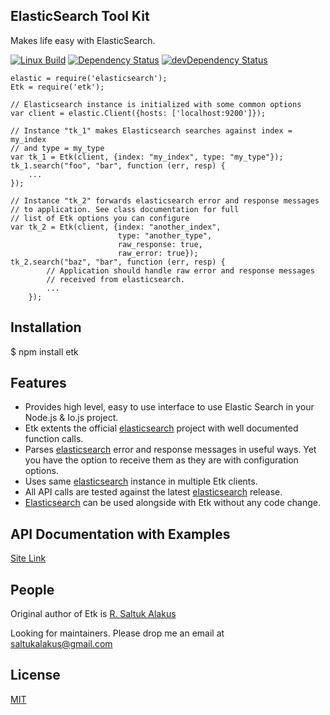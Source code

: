 ## ElasticSearch Tool Kit

Makes life easy with ElasticSearch.

[![Linux Build][travis-image]][travis-url]
[![Dependency Status][david-dm-dev-image]][david-dm-dev-url]
[![devDependency Status][david-dm-devDep-image]][david-dm-devDep-url]

    elastic = require('elasticsearch');
    Etk = require('etk');

    // Elasticsearch instance is initialized with some common options
    var client = elastic.Client({hosts: ['localhost:9200']});

    // Instance "tk_1" makes Elasticsearch searches against index = my_index
    // and type = my_type
    var tk_1 = Etk(client, {index: "my_index", type: "my_type"});
    tk_1.search("foo", "bar", function (err, resp) {
        ...
    });

    // Instance "tk_2" forwards elasticsearch error and response messages
    // to application. See class documentation for full 
    // list of Etk options you can configure
    var tk_2 = Etk(client, {index: "another_index",
                            type: "another_type",
                            raw_response: true,
                            raw_error: true});
    tk_2.search("baz", "bar", function (err, resp) {
            // Application should handle raw error and response messages
            // received from elasticsearch.
            ...
        });

## Installation
$ npm install etk

## Features
* Provides high level, easy to use interface to use Elastic Search in your Node.js & Io.js project.
* Etk extents the official [elasticsearch](https://github.com/elastic/elasticsearch-js) project with well documented function calls.
* Parses [elasticsearch](https://github.com/elastic/elasticsearch-js) error and response messages in useful ways. Yet you have the option to receive them as they are with configuration options.
* Uses same [elasticsearch](https://github.com/elastic/elasticsearch-js) instance in multiple Etk clients.
* All API calls are tested against the latest [elasticsearch](https://github.com/elastic/elasticsearch-js) release.
* [Elasticsearch](https://github.com/elastic/elasticsearch-js) can be used alongside with Etk without any code change.

## API Documentation with Examples
[Site Link](http://saltukalakus.github.io/etk)

## People

Original author of Etk is [R. Saltuk Alakus](https://github.com/saltukalakus)

Looking for maintainers. Please drop me an email at saltukalakus@gmail.com

## License

[MIT](LICENSE)

[travis-image]: https://travis-ci.org/saltukalakus/etk.svg?branch=master
[travis-url]: https://travis-ci.org/saltukalakus/etk
[david-dm-dev-image]: https://david-dm.org/saltukalakus/etk.svg?style=flat
[david-dm-dev-url]: https://david-dm.org/saltukalakus/etk
[david-dm-devDep-image]: https://david-dm.org/saltukalakus/etk/dev-status.svg?style=flat
[david-dm-devDep-url]: https://david-dm.org/saltukalakus/etk#info=devDependencies
